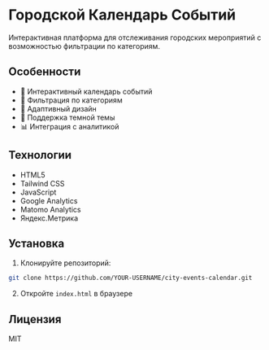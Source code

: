 # Городской Календарь Событий

Интерактивная платформа для отслеживания городских мероприятий с возможностью фильтрации по категориям.

## Особенности

- 📅 Интерактивный календарь событий
- 🎯 Фильтрация по категориям
- 📱 Адаптивный дизайн
- 🌙 Поддержка темной темы
- 📊 Интеграция с аналитикой

## Технологии

- HTML5
- Tailwind CSS
- JavaScript
- Google Analytics
- Matomo Analytics
- Яндекс.Метрика

## Установка

1. Клонируйте репозиторий:
```bash
git clone https://github.com/YOUR-USERNAME/city-events-calendar.git
```

2. Откройте `index.html` в браузере

## Лицензия

MIT 
